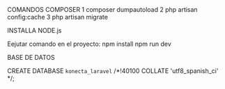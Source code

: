 ## ####################
## ####################
COMANDOS COMPOSER
1 composer dumpautoload
2 php artisan config:cache
3 php artisan migrate


INSTALLA NODE.js

Eejutar comando en el proyecto: 
npm install
npm run dev


BASE DE DATOS

CREATE DATABASE `konecta_laravel` /*!40100 COLLATE 'utf8_spanish_ci' */;
## ####################
## ####################